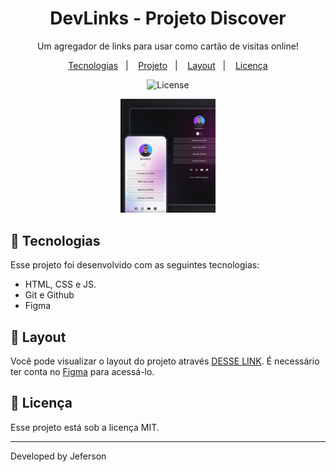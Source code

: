 <h1 align="center"> DevLinks - Projeto Discover</h1>

<p align="center">
  Um agregador de links para usar como cartão de visitas online!
</p>

<p align="center">
  <a href="#-tecnologias">Tecnologias</a>&nbsp;&nbsp;&nbsp;|&nbsp;&nbsp;&nbsp;
  <a href="#-projeto">Projeto</a>&nbsp;&nbsp;&nbsp;|&nbsp;&nbsp;&nbsp;
  <a href="#-layout">Layout</a>&nbsp;&nbsp;&nbsp;|&nbsp;&nbsp;&nbsp;
  <a href="#memo-licença">Licença</a>
</p>

<p align="center">
  <img alt="License" src="https://img.shields.io/static/v1?label=license&message=MIT&color=49AA26&labelColor=000000">
</p>

<p align="center">
  <img alt="Projeto DevLinks " src="image-for-github/image.PNG" width="30%" >
</p>

## 🚀 Tecnologias

Esse projeto foi desenvolvido com as seguintes tecnologias:

- HTML, CSS e JS.
- Git e Github
- Figma

## 🔖 Layout

Você pode visualizar o layout do projeto através [DESSE LINK](https://www.figma.com/file/4a28UbhhnH3ZYpw20JnkWS/DevLinks-%E2%80%A2-Projeto-Discover-(Community)?node-id=0%3A1&mode=dev). É necessário ter conta no [Figma](https://figma.com) para acessá-lo.

## :memo: Licença

Esse projeto está sob a licença MIT.

---

Developed by Jeferson
  
